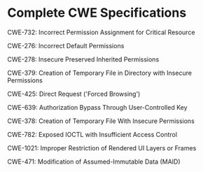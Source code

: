 

# Complete CWE Specifications

CWE-732: Incorrect Permission Assignment for Critical Resource

CWE-276: Incorrect Default Permissions

CWE-278: Insecure Preserved Inherited Permissions

CWE-379: Creation of Temporary File in Directory with Insecure Permissions

CWE-425: Direct Request ('Forced Browsing')

CWE-639: Authorization Bypass Through User-Controlled Key

CWE-378: Creation of Temporary File With Insecure Permissions

CWE-782: Exposed IOCTL with Insufficient Access Control

CWE-1021: Improper Restriction of Rendered UI Layers or Frames

CWE-471: Modification of Assumed-Immutable Data (MAID)